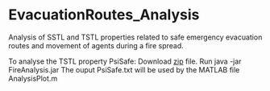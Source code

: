 # EvacuationRoutes_Analysis
Analysis of SSTL and TSTL properties related to safe emergency evacuation routes and movement of agents during a fire spread.

To analyse the TSTL property PsiSafe:
Download [zip](https://github.com/LudovicaLV/EvacuationRoutes_Analysis/releases/download/V0.1beta/Fire2.zip) file.
Run java -jar FireAnalysis.jar
The ouput PsiSafe.txt will be used by the MATLAB file AnalysisPlot.m
